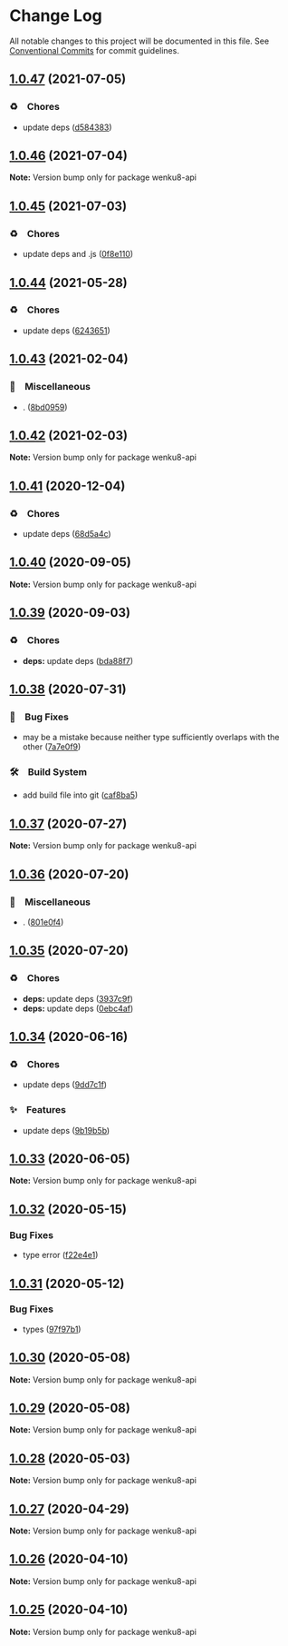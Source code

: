 # Change Log

All notable changes to this project will be documented in this file.
See [Conventional Commits](https://conventionalcommits.org) for commit guidelines.

## [1.0.47](https://github.com/bluelovers/ws-rest/compare/wenku8-api@1.0.46...wenku8-api@1.0.47) (2021-07-05)


### ♻️　Chores

* update deps ([d584383](https://github.com/bluelovers/ws-rest/commit/d58438305e1a92d2f5cb598c14ae70081e8e850d))





## [1.0.46](https://github.com/bluelovers/ws-rest/compare/wenku8-api@1.0.45...wenku8-api@1.0.46) (2021-07-04)

**Note:** Version bump only for package wenku8-api





## [1.0.45](https://github.com/bluelovers/ws-rest/compare/wenku8-api@1.0.44...wenku8-api@1.0.45) (2021-07-03)


### ♻️　Chores

* update deps and .js ([0f8e110](https://github.com/bluelovers/ws-rest/commit/0f8e11034efcbb341219c706e731a851c881b8bf))





## [1.0.44](https://github.com/bluelovers/ws-rest/compare/wenku8-api@1.0.43...wenku8-api@1.0.44) (2021-05-28)


### ♻️　Chores

* update deps ([6243651](https://github.com/bluelovers/ws-rest/commit/6243651447df13ddfb9eb5316af30b849771e617))





## [1.0.43](https://github.com/bluelovers/ws-rest/compare/wenku8-api@1.0.42...wenku8-api@1.0.43) (2021-02-04)


### 🔖　Miscellaneous

* . ([8bd0959](https://github.com/bluelovers/ws-rest/commit/8bd0959c91aa2315276e6fd7c805c0c36373f595))





## [1.0.42](https://github.com/bluelovers/ws-rest/compare/wenku8-api@1.0.41...wenku8-api@1.0.42) (2021-02-03)

**Note:** Version bump only for package wenku8-api





## [1.0.41](https://github.com/bluelovers/ws-rest/compare/wenku8-api@1.0.40...wenku8-api@1.0.41) (2020-12-04)


### ♻️　Chores

* update deps ([68d5a4c](https://github.com/bluelovers/ws-rest/commit/68d5a4c1b9799d3028b645310b58f452dd7f5c03))





## [1.0.40](https://github.com/bluelovers/ws-rest/compare/wenku8-api@1.0.39...wenku8-api@1.0.40) (2020-09-05)

**Note:** Version bump only for package wenku8-api





## [1.0.39](https://github.com/bluelovers/ws-rest/compare/wenku8-api@1.0.38...wenku8-api@1.0.39) (2020-09-03)


### ♻️　Chores

* **deps:** update deps ([bda88f7](https://github.com/bluelovers/ws-rest/commit/bda88f7b9dd10e80929deb623e3f4941655e7c5b))





## [1.0.38](https://github.com/bluelovers/ws-rest/compare/wenku8-api@1.0.37...wenku8-api@1.0.38) (2020-07-31)


### 🐛　Bug Fixes

* may be a mistake because neither type sufficiently overlaps with the other ([7a7e0f9](https://github.com/bluelovers/ws-rest/commit/7a7e0f908f6cc0a32cfc2fdf963dcc765d19b562))


### 🛠　Build System

* add build file into git ([caf8ba5](https://github.com/bluelovers/ws-rest/commit/caf8ba5fc11fb02b76fa845cff137922378d6e46))





## [1.0.37](https://github.com/bluelovers/ws-rest/compare/wenku8-api@1.0.36...wenku8-api@1.0.37) (2020-07-27)

**Note:** Version bump only for package wenku8-api





## [1.0.36](https://github.com/bluelovers/ws-rest/compare/wenku8-api@1.0.35...wenku8-api@1.0.36) (2020-07-20)


### 🔖　Miscellaneous

* . ([801e0f4](https://github.com/bluelovers/ws-rest/commit/801e0f4ff7bd29c81e67934636f57e57d0d01c74))





## [1.0.35](https://github.com/bluelovers/ws-rest/compare/wenku8-api@1.0.34...wenku8-api@1.0.35) (2020-07-20)


### ♻️　Chores

* **deps:** update deps ([3937c9f](https://github.com/bluelovers/ws-rest/commit/3937c9f90040c4804c841bcb40fbe90e9654a652))
* **deps:** update deps ([0ebc4af](https://github.com/bluelovers/ws-rest/commit/0ebc4af0fd3c2fa7f74dfdaf32be84d657c4209c))





## [1.0.34](https://github.com/bluelovers/ws-rest/compare/wenku8-api@1.0.33...wenku8-api@1.0.34) (2020-06-16)


### ♻️　Chores

*  update deps ([9dd7c1f](https://github.com/bluelovers/ws-rest/commit/9dd7c1fc5b40ac28a6f928c89dbf36be1add89c6))


### ✨　Features

*  update deps ([9b19b5b](https://github.com/bluelovers/ws-rest/commit/9b19b5bf40d40a9761fc01fe7daa630fcf4df1e8))





## [1.0.33](https://github.com/bluelovers/ws-rest/compare/wenku8-api@1.0.32...wenku8-api@1.0.33) (2020-06-05)

**Note:** Version bump only for package wenku8-api





## [1.0.32](https://github.com/bluelovers/ws-rest/compare/wenku8-api@1.0.31...wenku8-api@1.0.32) (2020-05-15)


### Bug Fixes

* type error ([f22e4e1](https://github.com/bluelovers/ws-rest/commit/f22e4e10b17b27a26188ed3c80e78bdf83425aec))





## [1.0.31](https://github.com/bluelovers/ws-rest/compare/wenku8-api@1.0.30...wenku8-api@1.0.31) (2020-05-12)


### Bug Fixes

* types ([97f97b1](https://github.com/bluelovers/ws-rest/commit/97f97b1ef461c1e46893b1d2df329782e0e9a8da))





## [1.0.30](https://github.com/bluelovers/ws-rest/compare/wenku8-api@1.0.29...wenku8-api@1.0.30) (2020-05-08)

**Note:** Version bump only for package wenku8-api





## [1.0.29](https://github.com/bluelovers/ws-rest/compare/wenku8-api@1.0.28...wenku8-api@1.0.29) (2020-05-08)

**Note:** Version bump only for package wenku8-api





## [1.0.28](https://github.com/bluelovers/ws-rest/compare/wenku8-api@1.0.27...wenku8-api@1.0.28) (2020-05-03)

**Note:** Version bump only for package wenku8-api





## [1.0.27](https://github.com/bluelovers/ws-rest/compare/wenku8-api@1.0.26...wenku8-api@1.0.27) (2020-04-29)

**Note:** Version bump only for package wenku8-api





## [1.0.26](https://github.com/bluelovers/ws-rest/compare/wenku8-api@1.0.25...wenku8-api@1.0.26) (2020-04-10)

**Note:** Version bump only for package wenku8-api





## [1.0.25](https://github.com/bluelovers/ws-rest/compare/wenku8-api@1.0.24...wenku8-api@1.0.25) (2020-04-10)

**Note:** Version bump only for package wenku8-api
